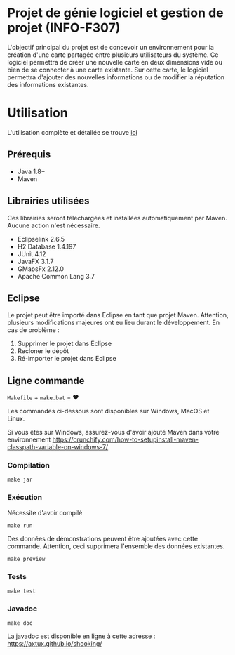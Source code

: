 # Projet de génie logiciel et gestion de projet (INFO-F307)

L'objectif principal du projet est de concevoir un environnement pour la création d'une carte partagée entre plusieurs utilisateurs du système. Ce logiciel permettra de créer
une nouvelle carte en deux dimensions vide ou bien de se connecter à une carte existante.
Sur cette carte, le logiciel permettra d'ajouter des nouvelles informations ou de modifier
la réputation des informations existantes.

# Utilisation
L'utilisation complète et détailée se trouve [ici](team/usage.md) 

## Prérequis
- Java 1.8+
- Maven

## Librairies utilisées
Ces librairies seront téléchargées et installées automatiquement par Maven. Aucune action n'est nécessaire.

- Eclipselink 2.6.5
- H2 Database 1.4.197
- JUnit 4.12
- JavaFX 3.1.7
- GMapsFx 2.12.0
- Apache Common Lang 3.7

## Eclipse
Le projet peut être importé dans Eclipse en tant que projet Maven. Attention, plusieurs modifications majeures ont eu lieu durant le développement. En cas de problème :
1. Supprimer le projet dans Eclipse
1. Recloner le dépôt
1. Ré-importer le projet dans Eclipse

## Ligne commande
`Makefile` + `make.bat` = :heart:

Les commandes ci-dessous sont disponibles sur Windows, MacOS et Linux.

Si vous êtes sur Windows, assurez-vous d'avoir ajouté Maven dans votre environnement https://crunchify.com/how-to-setupinstall-maven-classpath-variable-on-windows-7/

### Compilation
```
make jar
```

### Exécution
Nécessite d'avoir compilé
```
make run
```

Des données de démonstrations peuvent être ajoutées avec cette commande. Attention, ceci supprimera l'ensemble des données existantes.
```
make preview
```

### Tests
```
make test
```

### Javadoc
```
make doc
```

La javadoc est disponible en ligne à cette adresse : https://axtux.github.io/shooking/
